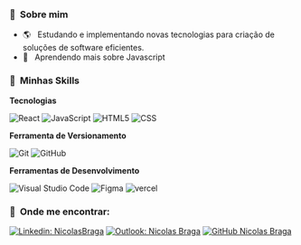 
<h3> 🧑 &nbsp;Sobre mim </h3>

- 🌎 &nbsp; Estudando e implementando novas tecnologias para criação de soluções de software eficientes.
- 🌌 &nbsp; Aprendendo mais sobre Javascript

<h3> 🚀 &nbsp;Minhas Skills </h3>


**Tecnologias**

  ![React](https://img.shields.io/badge/-React-333333?style=flat&logo=react)
  ![JavaScript](https://img.shields.io/badge/-JavaScript-333333?style=flat&logo=javascript)
  ![HTML5](https://img.shields.io/badge/-HTML5-333333?style=flat&logo=HTML5)
  ![CSS](https://img.shields.io/badge/-CSS-333333?style=flat&logo=CSS3&logoColor=1572B6)

**Ferramenta de Versionamento**

  ![Git](https://img.shields.io/badge/-Git-333333?style=flat&logo=git)
  ![GitHub](https://img.shields.io/badge/-GitHub-333333?style=flat&logo=github)

**Ferramentas de Desenvolvimento**

  ![Visual Studio Code](https://img.shields.io/badge/-Visual%20Studio%20Code-333333?style=flat&logo=visual-studio-code&logoColor=007ACC)
  ![Figma](https://img.shields.io/badge/-Figma-333333?style=flat&logo=figma&logoColor=007ACC)
    ![vercel](https://img.shields.io/badge/-Vercel-333333?style=flat&logo=vercel&logoColor=ffff)


<h3> 📨 &nbsp;Onde me encontrar: </h3> 

[![Linkedin: NicolasBraga](https://img.shields.io/badge/-Nicolas_Braga-blue?style=flat-square&logo=Linkedin&logoColor=white&link=https://www.linkedin.com/in/devbraga/)](https://www.linkedin.com/in/devbraga/)
[![Outlook: Nicolas Braga](https://img.shields.io/badge/-nbraga770@outlook-006bed?style=flat-square&logo=microsoft-outlook&logoColor=white&link=mailto:nbraga770@outlook.com)](mailto:nbraga770@outlook.com)
[![GitHub Nicolas Braga]( https://img.shields.io/github/followers/dev-bragask?label=follow&style=social)](https://github.com/dev-bragask)